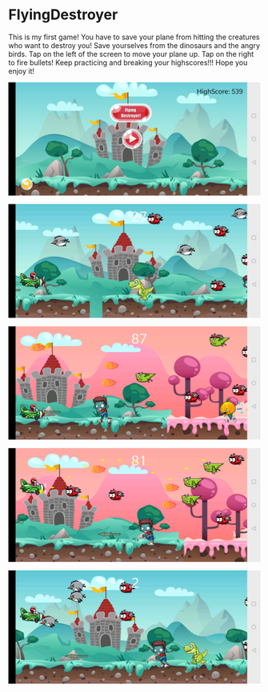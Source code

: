 # FlyingDestroyer

This is my first game! You have to save your plane from hitting the creatures who want to destroy you! Save yourselves from the dinosaurs and the angry birds.
Tap on the left of the screen to move your plane up. Tap on the right to fire bullets! Keep practicing and breaking your highscores!!! Hope you enjoy it!

![alt text](https://github.com/nikhilmantri99/FlyingDestroyer/blob/master/app/src/main/res/drawable/flyingdestroyer3.jpg)

![alt text](https://github.com/nikhilmantri99/FlyingDestroyer/blob/master/app/src/main/res/drawable/flyingdestroyer2.jpg)

![alt text](https://github.com/nikhilmantri99/FlyingDestroyer/blob/master/app/src/main/res/drawable/flyingdestroyer4.jpg)

![alt text](https://github.com/nikhilmantri99/FlyingDestroyer/blob/master/app/src/main/res/drawable/flyingdestroyer5.jpg)

![alt text](https://github.com/nikhilmantri99/FlyingDestroyer/blob/master/app/src/main/res/drawable/flyingdestroyer1.jpg)
